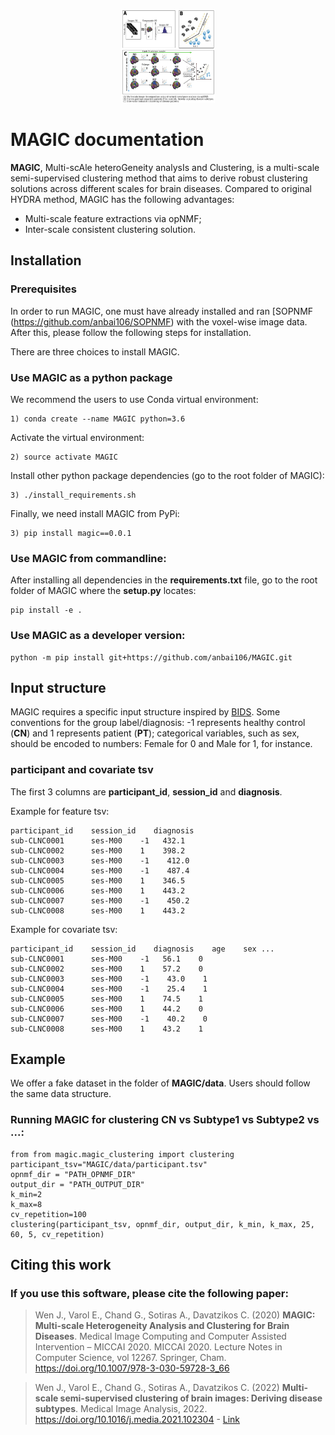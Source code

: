 <p align="center">
  <img src="./images/magic.png" width="150" height="150"/>
</p>

# MAGIC documentation
**MAGIC**, Multi-scAle heteroGeneity analysIs and Clustering, is a multi-scale semi-supervised clustering method that aims to derive robust clustering solutions across different scales for brain diseases.
Compared to original HYDRA method, MAGIC has the following advantages:
- Multi-scale feature extractions via opNMF;
- Inter-scale consistent clustering solution.

## Installation
### Prerequisites
In order to run MAGIC, one must have already installed and ran [SOPNMF (https://github.com/anbai106/SOPNMF) with the voxel-wise image data. After this, please follow the following steps for installation.

There are three choices to install MAGIC.
### Use MAGIC as a python package
We recommend the users to use Conda virtual environment:
```
1) conda create --name MAGIC python=3.6
```
Activate the virtual environment:
```
2) source activate MAGIC
```
Install other python package dependencies (go to the root folder of MAGIC):
```
3) ./install_requirements.sh
```
Finally, we need install MAGIC from PyPi:
```
3) pip install magic==0.0.1
```

### Use MAGIC from commandline:
After installing all dependencies in the **requirements.txt** file, go to the root folder of MAGIC where the **setup.py** locates:
```
pip install -e .
```

### Use MAGIC as a developer version:
```
python -m pip install git+https://github.com/anbai106/MAGIC.git
```

## Input structure
MAGIC requires a specific input structure inspired by [BIDS](https://bids.neuroimaging.io/).
Some conventions for the group label/diagnosis: -1 represents healthy control (**CN**) and 1 represents patient (**PT**); categorical variables, such as sex, should be encoded to numbers: Female for 0 and Male for 1, for instance.

### participant and covariate tsv
The first 3 columns are **participant_id**, **session_id** and **diagnosis**.

Example for feature tsv:
```
participant_id    session_id    diagnosis
sub-CLNC0001      ses-M00    -1   432.1
sub-CLNC0002      ses-M00    1    398.2
sub-CLNC0003      ses-M00    -1    412.0
sub-CLNC0004      ses-M00    -1    487.4
sub-CLNC0005      ses-M00    1    346.5
sub-CLNC0006      ses-M00    1    443.2
sub-CLNC0007      ses-M00    -1    450.2
sub-CLNC0008      ses-M00    1    443.2
```
Example for covariate tsv:
```
participant_id    session_id    diagnosis    age    sex ...
sub-CLNC0001      ses-M00    -1   56.1    0
sub-CLNC0002      ses-M00    1    57.2    0
sub-CLNC0003      ses-M00    -1    43.0    1
sub-CLNC0004      ses-M00    -1    25.4    1
sub-CLNC0005      ses-M00    1    74.5    1
sub-CLNC0006      ses-M00    1    44.2    0
sub-CLNC0007      ses-M00    -1    40.2    0
sub-CLNC0008      ses-M00    1    43.2    1
```

## Example
We offer a fake dataset in the folder of **MAGIC/data**. Users should follow the same data structure.

### Running MAGIC for clustering CN vs Subtype1 vs Subtype2 vs ...:
```
from from magic.magic_clustering import clustering
participant_tsv="MAGIC/data/participant.tsv"
opnmf_dir = "PATH_OPNMF_DIR"
output_dir = "PATH_OUTPUT_DIR"
k_min=2
k_max=8
cv_repetition=100
clustering(participant_tsv, opnmf_dir, output_dir, k_min, k_max, 25, 60, 5, cv_repetition)
```

## Citing this work
### If you use this software, please cite the following paper:
> Wen J., Varol E., Chand G., Sotiras A., Davatzikos C. (2020) **MAGIC: Multi-scale Heterogeneity Analysis and Clustering for Brain Diseases**. Medical Image Computing and Computer Assisted Intervention – MICCAI 2020. MICCAI 2020. Lecture Notes in Computer Science, vol 12267. Springer, Cham. https://doi.org/10.1007/978-3-030-59728-3_66

> Wen J., Varol E., Chand G., Sotiras A., Davatzikos C. (2022) **Multi-scale semi-supervised clustering of brain images: Deriving disease subtypes**. Medical Image Analysis, 2022. https://doi.org/10.1016/j.media.2021.102304 - [Link](https://www.sciencedirect.com/science/article/pii/S1361841521003492)
